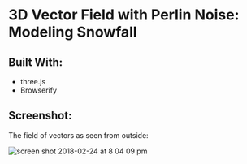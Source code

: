 # 3D Vector Field with Perlin Noise: Modeling Snowfall

## Built With:
- three.js
- Browserify

## Screenshot:
The field of vectors as seen from outside:

![screen shot 2018-02-24 at 8 04 09 pm](https://user-images.githubusercontent.com/29472568/36637256-f5ba3cb8-199d-11e8-9529-a5cc367be6f0.png)
